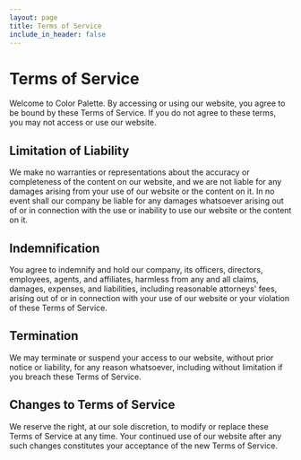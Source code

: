 ```yaml
---
layout: page
title: Terms of Service
include_in_header: false
---
```


# Terms of Service
Welcome to Color Palette. By accessing or using our website, you agree to be bound by these Terms of Service. If you do not agree to these terms, you may not access or use our website.

## Limitation of Liability
We make no warranties or representations about the accuracy or completeness of the content on our website, and we are not liable for any damages arising from your use of our website or the content on it. In no event shall our company be liable for any damages whatsoever arising out of or in connection with the use or inability to use our website or the content on it.

## Indemnification
You agree to indemnify and hold our company, its officers, directors, employees, agents, and affiliates, harmless from any and all claims, damages, expenses, and liabilities, including reasonable attorneys' fees, arising out of or in connection with your use of our website or your violation of these Terms of Service.

## Termination
We may terminate or suspend your access to our website, without prior notice or liability, for any reason whatsoever, including without limitation if you breach these Terms of Service.

## Changes to Terms of Service
We reserve the right, at our sole discretion, to modify or replace these Terms of Service at any time. Your continued use of our website after any such changes constitutes your acceptance of the new Terms of Service.